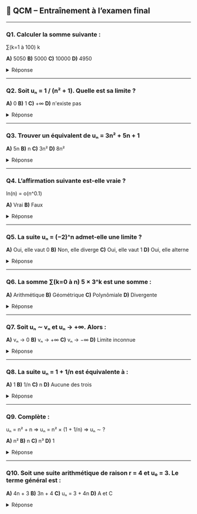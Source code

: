 
## 🎯 **QCM – Entraînement à l’examen final**

---

### **Q1.** Calculer la somme suivante :

∑(k=1 à 100) k

**A)** 5050
**B)** 5000
**C)** 10000
**D)** 4950

<details><summary>Réponse</summary>
✅ Réponse A)  
Formule : somme de 1 à n = n(n+1)/2 = 100×101/2 = 5050
</details>

---

### **Q2.** Soit uₙ = 1 / (n² + 1). Quelle est sa limite ?

**A)** 0
**B)** 1
**C)** +∞
**D)** n'existe pas

<details><summary>Réponse</summary>
✅ Réponse A)  
Le dénominateur tend vers l'infini, donc la suite tend vers 0.
</details>

---

### **Q3.** Trouver un équivalent de uₙ = 3n² + 5n + 1

**A)** 5n
**B)** n
**C)** 3n²
**D)** 8n²

<details><summary>Réponse</summary>
✅ Réponse C)  
À l'infini, le terme dominant est 3n². Le reste devient négligeable.
</details>

---

### **Q4.** L’affirmation suivante est-elle vraie ?

ln(n) = o(n^0.1)

**A)** Vrai
**B)** Faux

<details><summary>Réponse</summary>
✅ Réponse A)  
Le logarithme croît beaucoup plus lentement que toute puissance de n > 0.
</details>

---

### **Q5.** La suite uₙ = (−2)^n admet-elle une limite ?

**A)** Oui, elle vaut 0
**B)** Non, elle diverge
**C)** Oui, elle vaut 1
**D)** Oui, elle alterne

<details><summary>Réponse</summary>
✅ Réponse B)  
La suite alterne entre des valeurs de plus en plus grandes (en valeur absolue), donc elle diverge.
</details>

---

### **Q6.** La somme ∑(k=0 à n) 5 × 3^k est une somme :

**A)** Arithmétique
**B)** Géométrique
**C)** Polynômiale
**D)** Divergente

<details><summary>Réponse</summary>
✅ Réponse B)  
C’est une somme géométrique (terme initial 5, raison 3).
</details>

---

### **Q7.** Soit uₙ ∼ vₙ et uₙ → +∞. Alors :

**A)** vₙ → 0
**B)** vₙ → +∞
**C)** vₙ → −∞
**D)** Limite inconnue

<details><summary>Réponse</summary>
✅ Réponse B)  
Deux suites équivalentes ont la même limite (ici : +∞).
</details>

---

### **Q8.** La suite uₙ = 1 + 1/n est équivalente à :

**A)** 1
**B)** 1/n
**C)** n
**D)** Aucune des trois

<details><summary>Réponse</summary>
✅ Réponse A)  
Car 1 + 1/n ≈ 1 quand n devient grand.
</details>

---

### **Q9.** Complète :

uₙ = n² + n
⇒ uₙ = n² × (1 + 1/n)
⇒ uₙ ∼ ?

**A)** n²
**B)** n
**C)** n³
**D)** 1

<details><summary>Réponse</summary>
✅ Réponse A)  
(1 + 1/n) → 1 donc uₙ est équivalent à n².
</details>

---

### **Q10.** Soit une suite arithmétique de raison r = 4 et u₀ = 3. Le terme général est :

**A)** 4n + 3
**B)** 3n + 4
**C)** uₙ = 3 + 4n
**D)** A et C

<details><summary>Réponse</summary>
✅ Réponse D)  
Les deux expressions 4n + 3 et 3 + 4n sont équivalentes : c’est bien une suite arithmétique.
</details>


